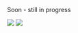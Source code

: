 Soon - still in progress

<img src="https://icon-icons.com/icons2/2107/PNG/256/file_type_jenkins_icon_130515.png">
<img src="https://d1q6f0aelx0por.cloudfront.net/product-logos/library-docker-logo.png">
